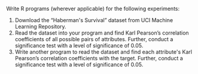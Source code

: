 Write R programs (wherever applicable) for the following experiments:</br>
1. Download the “Haberman's Survival” dataset from UCI Machine Learning Repository.</br>
2. Read the dataset into your program and find Karl Pearson’s correlation coefficients of all
possible pairs of attributes. Further, conduct a significance test with a level of significance of
0.05.</br>
3. Write another program to read the dataset and find each attribute's Karl Pearson’s
correlation coefficients with the target. Further, conduct a significance test with a level of
significance of 0.05.
